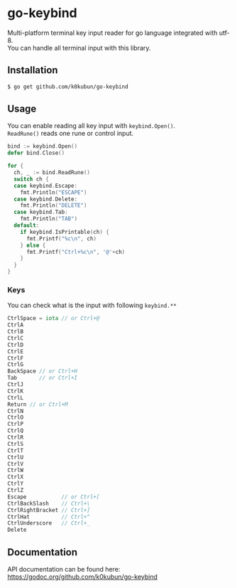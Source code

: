 # go-keybind

Multi-platform terminal key input reader for go language integrated with utf-8.  
You can handle all terminal input with this library.

## Installation

```bash
$ go get github.com/k0kubun/go-keybind
```

## Usage

You can enable reading all key input with `keybind.Open()`.  
`ReadRune()` reads one rune or control input.

```go
bind := keybind.Open()
defer bind.Close()

for {
  ch, _ := bind.ReadRune()
  switch ch {
  case keybind.Escape:
    fmt.Println("ESCAPE")
  case keybind.Delete:
    fmt.Println("DELETE")
  case keybind.Tab:
    fmt.Println("TAB")
  default:
    if keybind.IsPrintable(ch) {
      fmt.Printf("%c\n", ch)
    } else {
      fmt.Printf("Ctrl+%c\n", '@'+ch)
    }
  }
}
```

### Keys

You can check what is the input with following `keybind.**`

```go
CtrlSpace = iota // or Ctrl+@
CtrlA
CtrlB
CtrlC
CtrlD
CtrlE
CtrlF
CtrlG
BackSpace // or Ctrl+H
Tab       // or Ctrl+I
CtrlJ
CtrlK
CtrlL
Return // or Ctrl+M
CtrlN
CtrlO
CtrlP
CtrlQ
CtrlR
CtrlS
CtrlT
CtrlU
CtrlV
CtrlW
CtrlX
CtrlY
CtrlZ
Escape           // or Ctrl+[
CtrlBackSlash    // Ctrl+\
CtrlRightBracket // Ctrl+]
CtrlHat          // Ctrl+^
CtrlUnderscore   // Ctrl+_
Delete
```

## Documentation

API documentation can be found here: https://godoc.org/github.com/k0kubun/go-keybind
